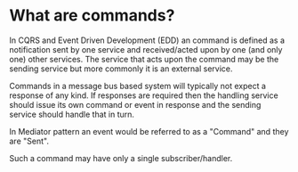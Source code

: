 # What are commands?

In CQRS and Event Driven Development (EDD) an command is defined as a notification sent by one service and 
received/acted upon by one (and only one) other services. The service that acts upon the command may be the sending
service but more commonly it is an external service.

Commands in a message bus based system will typically not expect a response of any kind. If responses are required
then the handling service should issue its own command or event in response and the sending service should handle that
in turn.

In Mediator pattern an event would be referred to as a "Command" and they are "Sent". 

Such a command may have only a single subscriber/handler.


